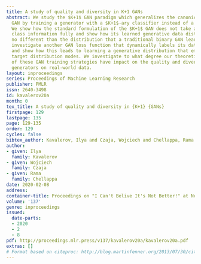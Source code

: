 ```yaml
---
title: A study of quality and diversity in K+1 GANs
abstract: We study the $K+1$ GAN paradigm which generalizes the canonical true/fake
  GAN by training a generator with a $K+1$-ary classifier instead of a binary discriminator.
  We show how the standard formulation of the $K+1$ GAN does not take advantage of
  class information fully and show how its learned generative data distribution is
  no different than the distribution that a traditional binary GAN learns. We then
  investigate another GAN loss function that dynamically labels its data during training,
  and show how this leads to learning a generative distribution that emphasizes the
  target distribution modes. We investigate to what degree our theoretical expectations
  of these GAN training strategies have impact on the quality and diversity of learned
  generators on real-world data.
layout: inproceedings
series: Proceedings of Machine Learning Research
publisher: PMLR
issn: 2640-3498
id: kavalerov20a
month: 0
tex_title: A study of quality and diversity in {K+1} {GANs}
firstpage: 129
lastpage: 135
page: 129-135
order: 129
cycles: false
bibtex_author: Kavalerov, Ilya and Czaja, Wojciech and Chellappa, Rama
author:
- given: Ilya
  family: Kavalerov
- given: Wojciech
  family: Czaja
- given: Rama
  family: Chellappa
date: 2020-02-08
address: 
container-title: Proceedings on "I Can't Belive It's Not Better!" at NeurIPS Workshop
volume: '137'
genre: inproceedings
issued:
  date-parts:
  - 2020
  - 2
  - 8
pdf: http://proceedings.mlr.press/v137/kavalerov20a/kavalerov20a.pdf
extras: []
# Format based on citeproc: http://blog.martinfenner.org/2013/07/30/citeproc-yaml-for-bibliographies/
---
```

